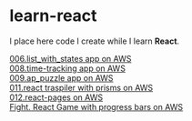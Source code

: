 # learn-react
I place here code I create while I learn **React**.

[006.list_with_states app on AWS](https://goo.gl/7BqWzs)<br />
[008.time-tracking app on AWS](https://goo.gl/SyXSyd)<br />
[009.ap_puzzle app on AWS](https://goo.gl/rRejbD)<br />
[011.react traspiler with prisms on AWS](https://goo.gl/OwTmYW)<br />
[012.react-pages on AWS](https://goo.gl/FVJk2G)<br />
[Fight. React Game with progress bars on AWS](https://goo.gl/FVJk2G)<br />
